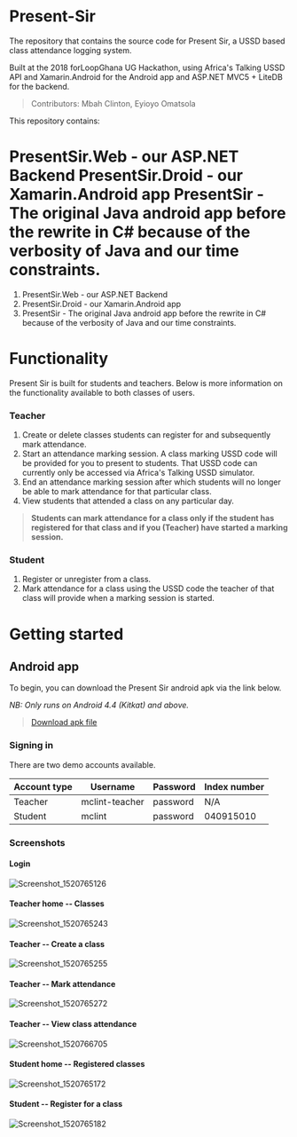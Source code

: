 # Present-Sir

The repository that contains the source code for Present Sir, a USSD based class attendance logging system.

Built at the 2018 forLoopGhana UG Hackathon, using Africa's Talking USSD API and Xamarin.Android for the Android app and ASP.NET MVC5 + LiteDB for the backend.

> Contributors: Mbah Clinton, Eyioyo Omatsola

This repository contains:

PresentSir.Web - our ASP.NET Backend
PresentSir.Droid - our Xamarin.Android app
PresentSir - The original Java android app before the rewrite in C# because of the verbosity of Java and our time constraints.
=======

1.  PresentSir.Web - our ASP.NET Backend
2.  PresentSir.Droid - our Xamarin.Android app
3.  PresentSir - The original Java android app before the rewrite in C# because of the verbosity of Java and our time constraints.

# Functionality

Present Sir is built for students and teachers. Below is more information on the functionality available to both classes of users.

### Teacher

1.  Create or delete classes students can register for and subsequently mark attendance.
2.  Start an attendance marking session. A class marking USSD code will be provided for you to present to students. That USSD code can currently only be accessed via Africa's Talking USSD simulator.
3.  End an attendance marking session after which students will no longer be able to mark attendance for that particular class.
4.  View students that attended a class on any particular day.

> **Students can mark attendance for a class only if the student has registered for that class and if you (Teacher) have started a marking session.**

### Student

1.  Register or unregister from a class.
2.  Mark attendance for a class using the USSD code the teacher of that class will provide when a marking session is started.

# Getting started

## Android app

To begin, you can download the Present Sir android apk via the link below.

_NB: Only runs on Android 4.4 (Kitkat) and above._

> [Download apk file](https://doc-0g-3g-docs.googleusercontent.com/docs/securesc/ha0ro937gcuc7l7deffksulhg5h7mbp1/gskd868nqsuka5iabqp36is0b3a3d2bp/1520762400000/04851421854738192448/*/1XzqR9Dvq62W937nKrzF-pSXbBeGCYAyd?e=download)

### Signing in

There are two demo accounts available.

| Account type | Username       | Password | Index number |
| ------------ | -------------- | -------- | ------------ |
| Teacher      | mclint-teacher | password | N/A          |
| Student      | mclint         | password | 040915010    |

### Screenshots

#### Login

<img src="https://preview.ibb.co/kmRAoS/Screenshot_1520765126.png" alt="Screenshot_1520765126" border="0">

#### Teacher home -- Classes

<img src="https://preview.ibb.co/fRRkoS/Screenshot_1520765243.png" alt="Screenshot_1520765243" border="0">

#### Teacher -- Create a class

<img src="https://preview.ibb.co/kDhfNn/Screenshot_1520765255.png" alt="Screenshot_1520765255" border="0">

#### Teacher -- Mark attendance

<img src="https://preview.ibb.co/dY0BTS/Screenshot_1520765272.png" alt="Screenshot_1520765272" border="0">

#### Teacher -- View class attendance

<img src="https://preview.ibb.co/fuA6v7/Screenshot_1520766705.png" alt="Screenshot_1520766705" border="0">

#### Student home -- Registered classes

<img src="https://preview.ibb.co/ijYn2n/Screenshot_1520765172.png" alt="Screenshot_1520765172" border="0">

#### Student -- Register for a class

<img src="https://preview.ibb.co/fYb72n/Screenshot_1520765182.png" alt="Screenshot_1520765182" border="0">
